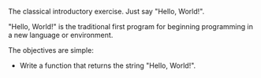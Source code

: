 The classical introductory exercise. Just say "Hello, World!".

"Hello, World!" is the traditional first program for beginning programming in a new language or environment.

The objectives are simple:

* Write a function that returns the string "Hello, World!".